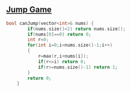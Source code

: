 ## [Jump Game](https://leetcode.com/problems/jump-game/)
```cpp
bool canJump(vector<int>& nums) {
        if(nums.size()<2) return nums.size();
        if(nums[0]==0) return 0;
        int r=0;
        for(int i=0;i<nums.size()-1;i++)
        {
            r=max(r,i+nums[i]);
            if(r<=i) return 0;
            if(r>=nums.size()-1) return 1;
        }
        return 0;
    }
```
